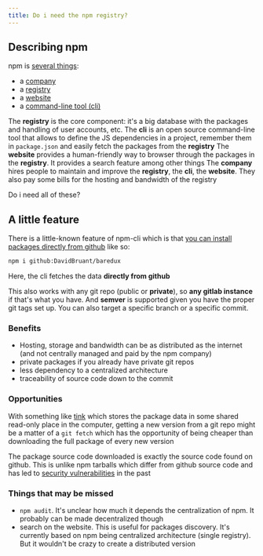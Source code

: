 ```yaml
---
title: Do i need the npm registry?
---
```


## Describing npm

npm is [several things](https://www.npmjs.com/about):
- a [company](https://www.npmjs.com/about)
- a [registry](https://registry.npmjs.org/)
- a [website](http://npmjs.com/)
- a [command-line tool (cli)](https://github.com/npm/cli/)

The **registry** is the core component: it's a big database with the packages and handling of user accounts, etc.
The **cli** is an open source command-line tool that allows to define the JS dependencies in a project, remember them in `package.json` and easily fetch the packages from the **registry**
The **website** provides a human-friendly way to browser through the packages in the **registry**. It provides a search feature among other things
The **company** hires people to maintain and improve the **registry**, the **cli**, the **website**. They also pay some bills for the hosting and bandwidth of the registry

Do i need all of these?


## A little feature

There is a little-known feature of npm-cli which is that [you can install packages directly from github](https://docs.npmjs.com/files/package.json#git-urls-as-dependencies) like so:

```sh
npm i github:DavidBruant/baredux
```

Here, the cli fetches the data **directly from github**

This also works with any git repo (public or **private**), so **any gitlab instance** if that's what you have. And **semver** is supported given you have the proper git tags set up. You can also target a specific branch or a specific commit.


### Benefits

- Hosting, storage and bandwidth can be as distributed as the internet (and not centrally managed and paid by the npm company)
- private packages if you already have private git repos
- less dependency to a centralized architecture
- traceability of source code down to the commit


### Opportunities

With something like [tink](https://blog.npmjs.org/post/178027064160/next-generation-package-management) which stores the package data in some shared read-only place in the computer, getting a new version from a git repo might be a matter of a `git fetch` which has the opportunity of being cheaper than downloading the full package of every new version

The package source code downloaded is exactly the source code found on github. This is unlike npm tarballs which differ from github source code and has led to [security vulnerabilities](https://blog.npmjs.org/post/180565383195/details-about-the-event-stream-incident) in the past 


### Things that may be missed 

- `npm audit`. It's unclear how much it depends the centralization of npm. It probably can be made decentralized though
- search on the website. This is useful for packages discovery. It's currently based on npm being centralized architecture (single registry). But it wouldn't be crazy to create a distributed version


